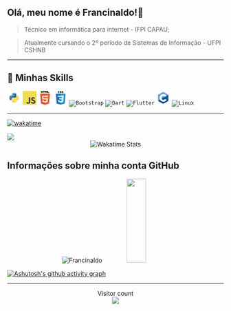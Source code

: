 ## Olá, meu nome é <strong>Francinaldo!</strong>👋

> Técnico em informática para internet - IFPI CAPAU;

> Atualmente cursando o 2º período de Sistemas de Informação - UFPI CSHNB

----

## 🚀 Minhas Skills

<code><img height="32" src="https://raw.githubusercontent.com/github/explore/80688e429a7d4ef2fca1e82350fe8e3517d3494d/topics/python/python.png" alt="Python"/></code>
<code><img height="32" src="https://raw.githubusercontent.com/github/explore/80688e429a7d4ef2fca1e82350fe8e3517d3494d/topics/javascript/javascript.png" alt="Javascript"/></code>
<code><img height="32" src="https://raw.githubusercontent.com/github/explore/80688e429a7d4ef2fca1e82350fe8e3517d3494d/topics/html/html.png" alt="HTML5"/></code>
<code><img height="32" src="https://raw.githubusercontent.com/github/explore/80688e429a7d4ef2fca1e82350fe8e3517d3494d/topics/css/css.png" alt="CSS"/></code>
<code><img height="32" src="https://upload.wikimedia.org/wikipedia/commons/thumb/b/b2/Bootstrap_logo.svg/2560px-Bootstrap_logo.svg.png" alt="Bootstrap"/></code>
<code><img height="32" src="https://upload.wikimedia.org/wikipedia/commons/c/c6/Dart_logo.png" alt="Dart"/></code>
<code><img height="32" src="https://storage.googleapis.com/cms-storage-bucket/0dbfcc7a59cd1cf16282.png" alt="Flutter"/></code>
<code><img height="32" src="https://raw.githubusercontent.com/github/explore/f3e22f0dca2be955676bc70d6214b95b13354ee8/topics/c/c.png" alt="C"/></code>
<code><img height="32" src="https://logospng.org/download/linux/linux-512.png" alt="Linux"/></code>



---

[![wakatime](https://wakatime.com/badge/user/018b6902-baf0-4d5b-a35c-a2c92533a96d.svg)](https://wakatime.com/@018b6902-baf0-4d5b-a35c-a2c92533a96d)

<img align="center" height="30em" src="https://raw.githubusercontent.com/gist/FrancinaldoSB/c870bc1b287acc740d77c329550f99f0/raw/6c1fd0fb50e06e05f410e8a264acf1ccc625430a/img.svg">
<div align="center">
  <img src="https://github-readme-stats.vercel.app/api/wakatime?username=24d82331-92de-4c4e-b651-6bbb0ae73206&layout=compact&custom_title=Wakatime%20Stats&hide_border=true&title_color=825cff&text_color=ffffff&bg_color=0d1117" alt="Wakatime Stats" />
</div>

## Informações sobre minha conta GitHub
<div align="center">
  <img width="49%" height="195px" src="https://github-readme-stats.vercel.app/api?username=FrancinaldoSB&show_icons=true&count_private-true&hide_border=true&title_color=596087&icon_color=596087&text_color=ffffff&bg_color=0d1117" alt=Francinaldo Barbosa Github Stats" />
<img width="30%" height="195px" src="https://github-readme-stats.vercel.app/api/top-langs/?username=FrancinaldoSB&layout=compact&hide_border=true&title_color=596087&text_color=ffffff&bg_color=0d1117" />
</div>

[![Ashutosh's github activity graph](https://github-readme-activity-graph.vercel.app/graph?username=FrancinaldoSB&bg_color=0d1117&color=ffffff&line=596087&point=596087&area=true&hide_border=true)](https://github.com/ashutosh00710/github-readme-activity-graph)

---
<p align="center"> 
  Visitor count<br>
  <img src="https://profile-counter.glitch.me/insolitum/count.svg" />
</p>


